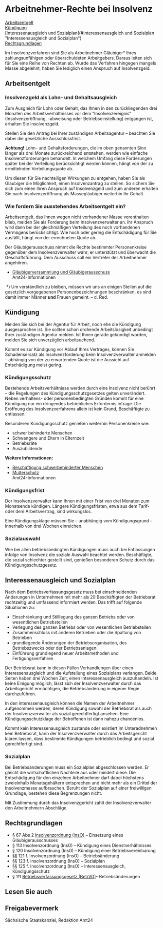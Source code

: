 # Arbeitnehmer-Rechte bei Insolvenz

[Arbeitsentgelt](#Arbeitsentgelt "Arbeitsentgelt")  
[Kündigung](#Kündigung "Kündigung")  
[Interessenausgleich und Sozialplan](#Interessenausgleich und Sozialplan "Interessenausgleich und Sozialplan")  
[Rechtsgrundlagen](#Rechtsgrundlagen "Rechtsgrundlagen")

Im Insolvenzverfahren sind Sie als Arbeitnehmer Gläubiger\* Ihres zahlungsunfähigen oder überschuldeten Arbeitgebers. Daraus leiten sich für Sie eine Reihe von Rechten ab. Wurde das Verfahren hingegen mangels Masse abgelehnt, haben Sie lediglich einen Anspruch auf Insolvenzgeld.

Arbeitsentgelt
--------------

### Insolvenzgeld als Lohn- und Gehaltsausgleich

Zum Ausgleich für Lohn oder Gehalt, das Ihnen in den zurückliegenden drei Monaten des Arbeitsverhältnisses vor dem "Insolvenzereignis" (Insolvenzeröffnung, -abweisung oder Betriebseinstellung) entgangen ist, erhalten Sie Insolvenzgeld.

Stellen Sie den Antrag bei Ihrer zuständigen Arbeitsagentur – beachten Sie dabei die gesetzliche Ausschlussfrist.

**Achtung!** Lohn- und Gehaltsforderungen, die im oben genannten Sinn länger als drei Monate zurückreichend entstehen, werden wie einfache Insolvenzforderungen behandelt. In welchem Umfang diese Forderungen später bei der Verteilung berücksichtigt werden können, hängt von der zu ermittelnden Verteilungsquote ab.

Um diesen für Sie nachteiligen Wirkungen zu entgehen, haben Sie als Gläubiger die Möglichkeit, einen Insolvenzantrag zu stellen. So sichern Sie sich zum einen Ihren Anspruch auf Insolvenzgeld und zum anderen erhalten Sie nach Insolvenzeröffnung als Massegläubiger weiterhin Ihr Gehalt.

### Wie fordern Sie ausstehendes Arbeitsentgelt ein?

Arbeitsentgelt, das Ihnen wegen nicht vorhandener Masse vorenthalten blieb, melden Sie als Forderung beim Insolvenzverwalter an. Ihr Anspruch wird dann bei der gleichmäßigen Verteilung des noch vorhandenen Vermögens berücksichtigt. Wie hoch oder gering die Entschädigung für Sie ausfällt, hängt von der errechneten Quote ab.

Der Gläubigerausschuss nimmt die Rechte bestimmter Personenkreise gegenüber dem Insolvenzverwalter wahr; er unterstützt und überwacht die Geschäftsführung. Dem Ausschuss soll ein Vertreter der Arbeitnehmer angehören.

* [Gläubigerversammlung und Gläubigerausschuss](https://amt24dev.sachsen.de/zufi/lebenslagen/5000687)  
   Amt24-Informationen

 \*) Um verständlich zu bleiben, müssen wir uns an einigen Stellen auf die gesetzlich vorgegebenen Personenbezeichnungen beschränken, es sind damit immer Männer **und** Frauen gemeint. – d. Red.

Kündigung
---------

Melden Sie sich bei der Agentur für Arbeit, noch ehe die Kündigung ausgesprochen ist. Sie sollten schon drohende Arbeitslosigkeit unbedingt Ihrer zuständigen Agentur melden. Ist Ihnen gerade gekündigt worden, melden Sie sich unverzüglich arbeitsuchend.

Kommt es zur Kündigung vor Ablauf Ihres Vertrages, können Sie Schadensersatz als Insolvenzforderung beim Insolvenzverwalter anmelden – abhängig von der zu erwartenden Quote ist die Aussicht auf Entschädigung meist gering.

### Kündigungsschutz

Bestehende Arbeitsverhältnisse werden durch eine Insolvenz nicht berührt – die Regelungen des Kündigungsschutzgesetzes gelten unverändert. Neben verhaltens- oder personenbedingten Gründen kommt für eine Kündigung nur ein dringendes betriebliches Erfordernis infrage. Die Eröffnung des Insolvenzverfahrens allein ist kein Grund, Beschäftigte zu entlassen.

Besonderen Kündigungsschutz genießen weiterhin Personenkreise wie:

* schwer behinderte Menschen
* Schwangere und Eltern in Elternzeit
* Betriebsräte
* Auszubildende

**Weitere Informationen:**

* [Beschäftigung schwerbehinderter Menschen](https://amt24dev.sachsen.de/zufi/lebenslagen/5000934)
* [Mutterschutz](https://amt24dev.sachsen.de/zufi/lebenslagen/5000595)  
   Amt24-Informationen

### Kündigungsfrist

Der Insolvenzverwalter kann Ihnen mit einer Frist von drei Monaten zum Monatsende kündigen. Längere Kündigungsfristen, etwa aus dem Tarif- oder dem Arbeitsvertrag, sind wirkungslos.

Eine Kündigungsklage müssen Sie – unabhängig vom Kündigungsgrund – innerhalb von drei Wochen einreichen.

### Sozialauswahl

Wie bei allen betriebsbedingten Kündigungen muss auch bei Entlassungen infolge von Insolvenz die soziale Auswahl beachtet werden. Beschäftigte, die sozial schlechter gestellt sind, genießen besonderen Schutz durch das Kündigungsschutzgesetz.

Interessenausgleich und Sozialplan
----------------------------------

Nach dem Betriebsverfassungsgesetz muss bei einschneidenden Änderungen in Unternehmen mit mehr als 20 Beschäftigten der Betriebsrat rechtzeitig und umfassend informiert werden. Das trifft auf folgende Situationen zu:

* Einschränkung und Stilllegung des ganzen Betriebs oder von wesentlichen Betriebsteilen
* Verlegung des ganzen Betriebs oder von wesentlichen Betriebsteilen
* Zusammenschluss mit anderen Betrieben oder die Spaltung von Betrieben
* grundlegende Änderungen der Betriebsorganisation, des Betriebszwecks oder der Betriebsanlagen
* Einführung grundlegend neuer Arbeitsmethoden und Fertigungsverfahren

Der Betriebsrat kann in diesen Fällen Verhandlungen über einen Interessenausgleich und die Aufstellung eines Sozialplans verlangen. Beide Seiten haben drei Wochen Zeit, einen Interessenausgleich auszuhandeln. Ist keine Einigung möglich, lässt sich der Insolvenzverwalter durch das Arbeitsgericht ermächtigen, die Betriebsänderung in eigener Regie durchzuführen.

In den Interessenausgleich können die Namen der Arbeitnehmer aufgenommen werden, deren Kündigung sowohl der Betriebsrat als auch der Insolvenzverwalter als sozial gerechtfertigt ansehen. Eine Kündigungsschutzklage der Betroffenen ist dann nahezu chancenlos.

Kommt kein Interessenausgleich zustande oder existiert im Unteradnehmen kein Betriebsrat, kann der Insolvenzverwalter durch das Arbeitsgericht klären lassen, dass bestimmte Kündigungen betrieblich bedingt und sozial gerechtfertigt sind.

### Sozialplan

Bei Betriebsänderungen muss ein Sozialplan abgeschlossen werden. Er gleicht die wirtschaftlichen Nachteile aus oder mindert diese. Die Entschädigung für den einzelnen Arbeitnehmer darf dabei höchstens zweieinhalb Monatsgehältern entsprechen und nicht mehr als ein Drittel der Insolvenzmasse aufbrauchen. Beruht der Sozialplan auf einer freiwilligen Grundlage, bestehen diese Begrenzungen nicht.

Mit Zustimmung durch das Insolvenzgericht zahlt der Insolvenzverwalter den Arbeitnehmern Abschläge.

Rechtsgrundlagen
----------------

* § 67 Abs 2 [Insolvenzordnung (InsO)](http://www.gesetze-im-internet.de/inso/ "BMJV: Insolvenzordnung (InsO) (gesetze-im-internet.de)") – Einsetzung eines Gläubigerausschusses
* § 113 Insolvenzordnung (InsO) – Kündigung eines Dienstverhältnisses
* § 120 Insolvenzordnung (InsO) – Kündigung einer Betriebsvereinbarung
* §§ 121 f. Insolvenzordnung (InsO) – Betriebsänderung
* §§ 123 f. Insolvenzordnung (InsO) – Sozialplan
* §§ 125 f. Insolvenzordnung (InsO) – Interessenausgleich, Kündigungsschutz
* § 111 [Betriebsverfassungsgesetz (BetrVG)](http://www.gesetze.juris.de/betrvg/index.html "Betriebsverfassungsgesetz (BetrVG)")- Betriebsänderungen

## Lesen Sie auch

## Freigabevermerk

Sächsische Staatskanzlei, Redaktion Amt24
